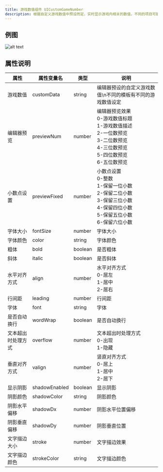 ```yaml
---
title: 游戏数值组件 UICustomGameNumber
description: 根据自定义游戏数值中预设而定，实时显示游戏内相关的数值，不同的项目可能有不同的游戏数值
---
```


## 例图

![alt text](https://cdn.gcw.wiki.wiki/gcw/image/zh_hans/getting-started/13.interface/9.uicustomgamenumber/image.png)

## 属性说明

| 属性               | 属性变量名    | 类型    | 说明                                                                                                                               |
| ------------------ | ------------- | ------- | ---------------------------------------------------------------------------------------------------------------------------------- |
| 游戏数值           | customData    | string  | 编辑器预设的自定义游戏数值\n不同的模板有不同的游戏数值设定                                                                         |
| 编辑器预览         | previewNum    | number  | 编辑器预览效果<br>0-游戏数值标题<br>1-游戏数值描述<br>2-一位数预览<br>3-二位数预览<br>4-三位数预览<br>5-四位数预览<br>6-五位数预览 |
| 小数点设置         | previewFixed  | number  | 小数点设置<br>0-整数<br>1-保留一位小数<br>2-保留二位小数<br>3-保留三位小数<br>4-保留四位小数<br>5-保留五位小数<br>6-保留六位小数   |
| 字体大小           | fontSize      | number  | 字体大小                                                                                                                           |
| 字体颜色           | color         | string  | 字体颜色                                                                                                                           |
| 粗体               | bold          | boolean | 是否粗体                                                                                                                           |
| 斜体               | italic        | boolean | 是否斜体                                                                                                                           |
| 水平对齐方式       | align         | number  | 水平对齐方式<br>0-居左<br>1-居中<br>2-居右                                                                                         |
| 行间距             | leading       | number  | 行间距                                                                                                                             |
| 字体               | font          | string  | 字体                                                                                                                               |
| 是否自动换行       | wordWrap      | boolean | 是否自动换行                                                                                                                       |
| 文本超出时处理方式 | overflow      | number  | 文本超出时处理方式<br>0-出现<br>1-隐藏                                                                                             |
| 垂直对齐方式       | valign        | number  | 竖直对齐方式<br>0-居上<br>1-居中<br>2-居下                                                                                         |
| 显示阴影           | shadowEnabled | boolean | 显示阴影                                                                                                                           |
| 阴影颜色           | shadowColor   | string  | 阴影颜色                                                                                                                           |
| 阴影水平偏移       | shadowDx      | number  | 阴影水平位置偏移                                                                                                                   |
| 阴影垂直偏移       | shadowDy      | number  | 阴影垂直位置                                                                                                                       |
| 文字描边大小       | stroke        | number  | 文字描边效果                                                                                                                       |
| 文字描边颜色       | strokeColor   | string  | 文字描边颜色                                                                                                                       |
